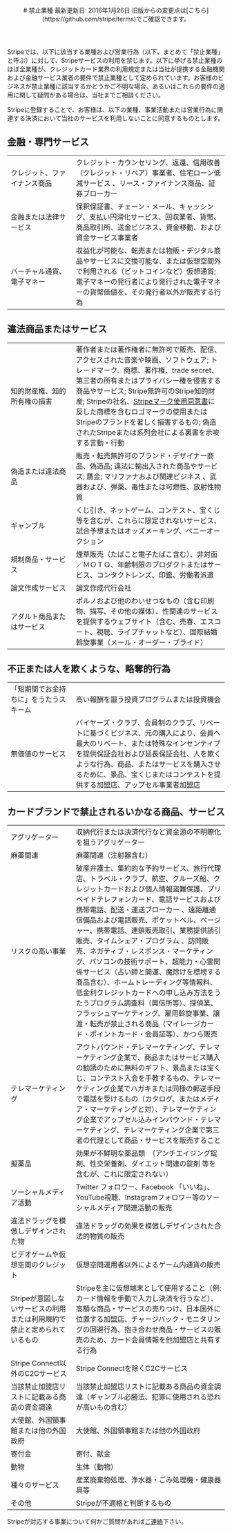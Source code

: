 <header id="prohibited_businesses">
# 禁止業種
最新更新日: 2016年1月26日 旧版からの変更点は[こちら](https://github.com/stripe/terms)でご確認できます。
</header>

<section id="prohibited_list">
<p>Stripeでは、以下に該当する業種および営業行為（以下、まとめて「禁止業種」と呼ぶ）に対して、Stripeサービスの利用を禁じます。以下に挙げる禁止業種のほぼ全業種が、クレジットカード業界の利用規定または当社が提携する金融機関および金融サービス業者の要件で禁止業種として定められています。お客様のビジネスが禁止業種に該当するかどうかご不明な場合、あるいはこれらの要件の適用に関して疑問がある場合は、当社までご相談ください。</p>

<p>Stripeに登録することで、お客様は、以下の業種、事業活動または営業行為に関連する決済において当社のサービスを利用しないことに同意するものとします。</p>

<h2>金融・専門サービス</h2>
<table>
  <tr>
    <td style="width:30%;">
      クレジット、ファイナンス商品
    </td>
    <td>
      クレジット・カウンセリング、返還、信用改善（クレジット・リペア）事業者、住宅ローン低減サービス 、リース・ファイナンス商品、証券ブローカー
    </td>
  </tr>

  <tr>
    <td>
      金融または法律サービス
    </td>
    <td>
      保釈保証書、チェーン・メール、キャッシング、支払い円滑化サービス、回収業者、貨幣、商品取引所、送金ビジネス、資金移動、および資金サービス事業者
    </td>
  </tr>

  <tr>
    <td>
      バーチャル通貨、電子マネー
    </td>
    <td>
      収益化が可能な、転売または物販・デジタル商品やサービスに交換可能な、または仮想空間外で利用される（ビットコインなど）仮想通貨; 電子マネーの発行者により発行された電子マネーの貨幣価値を、その発行者以外が販売する行為
    </td>
  </tr>
</table>

<h2>違法商品またはサービス</h2>
<table>
  <tr>
    <td style="width:30%;">
      知的財産権、知的所有権の損害
    </td>
    <td>
      著作者または著作権者に無許可で販売、配信、アクセスされた音楽や映画、ソフトウェア; トレードマーク、商標、著作権、trade secret、第三者の所有またはプライバシー権を侵害する商品やサービス; Stripe無許可のStripe知的財産; Stripeの社名、<a href="/marks/terms">Stripeマーク使用同意書</a>に反した商標を含むロゴマークの使用またはStripeのブランドを著しく損害するもの; 偽造されたStripeまたは系列会社による裏書を示唆する言動・行動
    </td>
  </tr>
  <tr>
    <td>
      偽造または違法商品
    </td>
    <td>
      販売・転売無許可のブランド・デザイナー商品、偽造品; 違法に輸出入された商品やサービス; 贋金; マリファナおよび関連ビジネス 、武器および、弾薬、毒性または可燃性、放射性物質
    </td>
  </tr>
  <tr>
    <td>
      ギャンブル
    </td>
    <td>
      くじ引き、ネットゲーム、コンテスト、宝くじ等を含むが、これらに限定されないサービス、試合予想またはオッズメーキング、ペニーオークション
    </td>
  </tr>
  <tr>
    <td>
      規制商品・サービス
    </td>
    <td>
      煙草販売（たばこと電子たばこ含む）、非対面／ＭＯＴＯ、年齢制限のプロダクトまたはサービス、コンタクトレンズ、印鑑、労働者派遣
    </td>
  </tr>
  <tr>
    <td>
      論文作成サービス
    </td>
    <td>
      論文作成代行会社
    </td>
  </tr>
  <tr>
    <td>
      アダルト商品またはサービス
    </td>
    <td>
      ポルノおよび他のわいせつなもの（含む印刷物、描写、その他の媒体）、性関連のサービスを提供するウェブサイト（含む、売春、エスコート、視聴、ライブチャットなど）、国際結婚斡旋事業（メール・オーダー・ブライド）
    </td>
  </tr>
</table>


<h2>不正または人を欺くような、略奪的行為</h2>
<table>
  <tr>
    <td style="width:30%;">
      「短期間でお金持ちに」をうたうスキーム
    </td>
    <td>
      高い報酬を謳う投資プログラムまたは投資機会
    </td>
  </tr>
  <tr>
    <td>
      無価値のサービス
    </td>
    <td>
      バイヤーズ・クラブ、会員制のクラブ、リベートに基づくビジネス、元の購入により、会員へ最大のリベート、または特殊なインセンティブを提供保証会社および延長保証会社、人を欺くような行為、商品、またはサービスを購入させるために、景品、宝くじまたはコンテストを提供する加盟店、アップセル事業者加盟店
    </td>
  </tr>
</table>

<h2>カードブランドで禁止されるいかなる商品、サービス</h2>
<table>
  <tr>
    <td style="width:30%;">
      アグリゲーター
    </td>
    <td>
      収納代行または決済代行など資金源の不明瞭化を狙うアグリゲーター
    </td>
  </tr>
  <tr>
    <td>
      麻薬関連
    </td>
    <td>
      麻薬関連（注射器含む）
    </td>
  </tr>
  <tr>
    <td>
      リスクの高い事業
    </td>
    <td>
      破産弁護士、集約的な予約サービス、旅行代理店、トラベル・クラブ、航空、クルーズ船、クレジットカードおよび個人情報盗難保護、プリペイドテレフォンカード、電話サービスおよび携帯電話、配送・運送ブローカー 、遠距離通信備品および電話販売、ポケットベル、ページャー、携帯電話、連鎖販売取引、業務提供誘引販売、タイムシェア・プログラム 、訪問販売、ネガティブ・レスポンス・マーケティング、パソコンの技術サポート、超能力・心霊関係サービス（占い師と開運、魔除けを標榜する商品含む）、ホームトレーディング等情報料、低金利クレジットカードへの申し込み方法をうたうプログラム調査料（興信所等）、探偵業、フラッシュマーケティング、雇用斡旋事業、譲渡・転売が禁止される商品（マイレージカード・ポイントカード・会員証等）、かつら販売
    </td>
  </tr>
  <tr>
    <td>
      テレマーケティング
    </td>
    <td>
      アウトバウンド・テレマーケティング、テレマーケティング企業で、商品またはサービス購入の勧誘のために無料のギフト、景品または宝くじ、コンテスト入会を手教するもの、テレマーケティング企業でハガキまたは同様の郵送手段で電話を受けるもの（カタログ、またはメディア・マーケティングと対）、テレマーケティング企業でアップセル込みインバウンド・テレマーケティング、テレマーケティング企業で第三者の代理として商品・サービスを販売すること
    </td>
  </tr>
  <tr>
    <td>
      擬薬品
    </td>
    <td>
      効果が不鮮明な薬品類　（アンチエイジング錠剤、性交栄養剤、ダイエット関連の錠剤 等を含むが、これに限定されない）
    </td>
  </tr>
  <tr>
    <td>
      ソーシャルメディア活動
    </td>
    <td>
      Twitter フォロワー、Facebook 「いいね」、YouTube視聴、Instagramフォロワー等のソーシャルメディア関連活動の販売
    </td>
  </tr>
  <tr>
    <td>
      違法ドラッグを模倣しデザインされた物
    </td>
    <td>
      違法ドラッグの効果を模倣しデザインされた合法的物質の販売
    </td>
  </tr>
  <tr>
    <td>
      ビデオゲームや仮想空間のクレジット
    </td>
    <td>
      仮想空間運用者以外によるゲーム内通貨の販売
    </td>
  </tr>
  <tr>
    <td>
      Stripeが意図しないサービスの利用または利用規約で禁止と定められているもの
    </td>
    <td>
      Stripeを主に仮想端末として使用すること（例: カード情報を手動で入力し決済を行うなど）、 高額な商品・サービスの売りつけ、日本国外に位置する加盟店、チャージバック・モニタリングの回避行為、抱き合わせ商品・サービスの販売のため、カード会員情報を他加盟店と共有する行為
    </td>
  </tr>
  <tr>
    <td>
      Stripe Connect以外のC2Cサービス
    </td>
    <td>
      Stripe Connectを除くC2Cサービス
    </td>
  </tr>
  <tr>
    <td>
      当該禁止加盟店リストに記載ある商品の資金調達
    </td>
    <td>
      当該禁止加盟店リストに記載ある商品の資金調達（ギャンブル必勝法、犯罪に使用される恐れが高いもの含む）
    </td>
  </tr>
  <tr>
    <td>
      大使館、外国領事館または他の外国政府
    </td>
    <td>
      大使館、外国領事館または他の外国政府
    </td>
  </tr>
  <tr>
    <td>
      寄付金
    </td>
    <td>
      寄付、献金
    </td>
  </tr>
  <tr>
    <td>
      動物
    </td>
    <td>
      生体（動物）
    </td>
  </tr>
  <tr>
    <td>
      種々のサービス
    </td>
    <td>
      産業廃棄物処理、浄水器・ごみ処理機・健康器具等
    </td>
  </tr>
  <tr>
    <td>
      その他
    </td>
    <td>
      Stripeが不適格と判断するもの
    </td>
  </tr>
</table>

<p>Stripeが対応する事業について何かご質問があれば<a href="/contact">ご連絡</a>下さい。</p>

</section>
